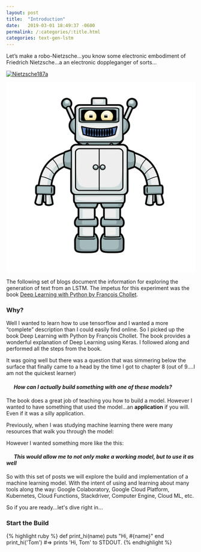 ```yaml
---
layout: post
title:  "Introduction"
date:   2019-03-01 18:49:37 -0600
permalink: /:categories/:title.html
categories: text-gen-lstm
---
```

Let’s make a robo-Nietzsche...you know some electronic embodiment of Friedrich Nietzsche...a an electronic doppleganger of sorts...

<a title="Friedrich Hartmann
 [Public domain], via Wikimedia Commons" href="https://commons.wikimedia.org/wiki/File:Nietzsche187a.jpg"><img width="175" alt="Nietzsche187a" src="https://upload.wikimedia.org/wikipedia/commons/thumb/1/1b/Nietzsche187a.jpg/256px-Nietzsche187a.jpg"></a>

![robot][robot_img]

The following set of blogs document the information for exploring the generation of text from an LSTM.
The impetus for this experiment was the book [Deep Learning with Python by François Chollet][DLwP_Book]. 

### Why?

Well I  wanted to learn how to use tensorflow and I wanted a more “complete” description than I could easily find online. 
So I picked up the book Deep Learning with Python by François Chollet. 
The book provides a wonderful explanation of Deep Learning using Keras. 
I followed along and performed all the steps from the book. 

It was going well but there was a question that was simmering below the surface that finally came to a head by the time I got to chapter 8  (out of 9....I am not the quickest learner) 

#### &nbsp;&nbsp;&nbsp;&nbsp;&nbsp;&nbsp;*How can I **actually** build something with one of these models?*

The book does a great job of teaching you how to build a model.
However I wanted to have something that used the model...an **application** if you will. 
Even if it was a silly application.

Previously, when I was studying machine learning there were many resources that walk you through the model:

However I wanted something more like the this:


#### &nbsp;&nbsp;&nbsp;&nbsp;&nbsp;&nbsp;*This would allow me to not only **make** a working model, but to **use** it as well*

So with this set of posts we will explore the build and implementation of a machine learning model. 
With the intent of using and learning about many tools along the way: Google Colaboratory, Google Cloud Platform, Kubernetes, Cloud Functions, Stackdriver, Computer Engine, Cloud ML, etc. 

So if you are ready...let's dive right in...

### Start the Build



{% highlight ruby %}
def print_hi(name)
  puts "Hi, #{name}"
end
print_hi('Tom')
#=> prints 'Hi, Tom' to STDOUT.
{% endhighlight %}


[DLwP_Book]: https://www.manning.com/books/deep-learning-with-python
[DLwP_github]: https://github.com/fchollet/deep-learning-with-python-notebooks
[robot_img]: /images/robot.png
